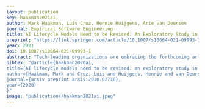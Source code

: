 ```yaml
---
layout: publication
key: haakman2021ai,
author: Mark Haakman, Luís Cruz, Hennie Huijgens, Arie van Deursen
journal: Empirical Software Engineering
title: AI Lifecycle Models Need to be Revised. An Exploratory Study in Fintech
preprint: "https://link.springer.com/article/10.1007/s10664-021-09993-1"
year: 2021
doi: 10.1007/s10664-021-09993-1
abstract: "Tech-leading organizations are embracing the forthcoming artificial intelligence revolution. Intelligent systems are replacing and cooperating with traditional software components. Thus, the same development processes and standards in software engineering ought to be complied in artificial intelligence systems. This study aims to understand the processes by which artificial intelligence-based systems are developed and how state-of-the-art lifecycle models fit the current needs of the industry. We conducted an exploratory case study at ING, a global bank with a strong European base. We interviewed 17 people with different roles and from different departments within the organization. We have found that the following stages have been overlooked by previous lifecycle models: data collection, feasibility study, documentation, model monitoring, and model risk assessment. Our work shows that the real challenges of applying Machine Learning go much beyond sophisticated learning algorithms – more focus is needed on the entire lifecycle. In particular, regardless of the existing development tools for Machine Learning, we observe that they are still not meeting the particularities of this field."
bibtex: "@article{haakman2020ai,
title={AI lifecycle models need to be revised. an exploratory study in fintech},
author={Haakman, Mark and Cruz, Luís and Huijgens, Hennie and van Deursen, Arie},
journal={arXiv preprint arXiv:2010.02716},
year={2020}
}"
image: "publications/haakman2021ai.jpeg"
---
```

